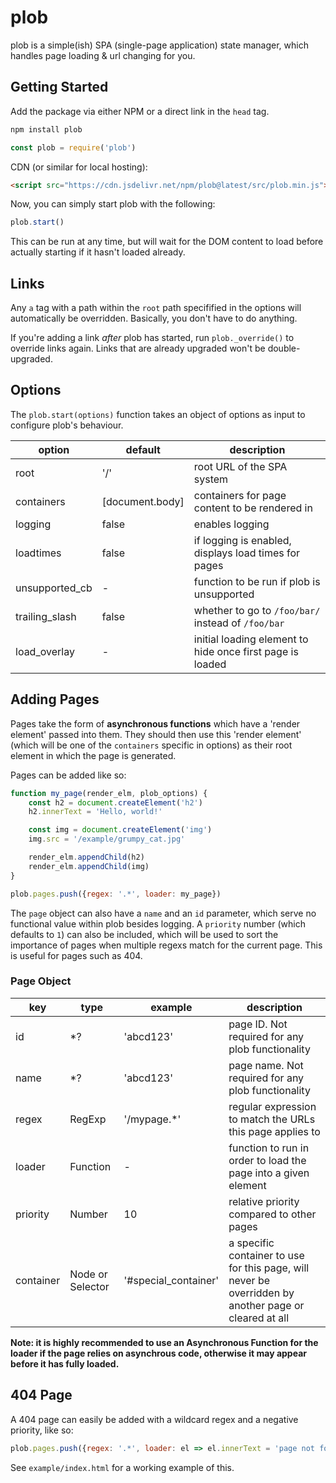 # plob

plob is a simple(ish) SPA (single-page application) state manager, which handles page loading & url changing for you.

## Getting Started

Add the package via either NPM or a direct link in the `head` tag.

```sh
npm install plob
```

```js
const plob = require('plob')
```

CDN (or similar for local hosting):

```html
<script src="https://cdn.jsdelivr.net/npm/plob@latest/src/plob.min.js"></script>
```

Now, you can simply start plob with the following:

```js
plob.start()
```

This can be run at any time, but will wait for the DOM content to load before actually starting if it hasn't loaded already.

## Links

Any `a` tag with a path within the `root` path specifified in the options will automatically be overridden. Basically, you don't have to do anything.

If you're adding a link *after* plob has started, run `plob._override()` to override links again. Links that are already upgraded won't be double-upgraded.

## Options

The `plob.start(options)` function takes an object of options as input to configure plob's behaviour.

option | default | description
------ | ------- | -----------
root | '/' | root URL of the SPA system
containers | [document.body] | containers for page content to be rendered in
logging | false | enables logging
loadtimes | false | if logging is enabled, displays load times for pages
unsupported_cb | - | function to be run if plob is unsupported
trailing_slash | false | whether to go to `/foo/bar/` instead of `/foo/bar`
load_overlay | - | initial loading element to hide once first page is loaded

## Adding Pages

Pages take the form of **asynchronous functions** which have a 'render element' passed into them. They should then use this 'render element' (which will be one of the `containers` specific in options) as their root element in which the page is generated.

Pages can be added like so:

```js
function my_page(render_elm, plob_options) {
    const h2 = document.createElement('h2')
    h2.innerText = 'Hello, world!'

    const img = document.createElement('img')
    img.src = '/example/grumpy_cat.jpg'

    render_elm.appendChild(h2)
    render_elm.appendChild(img)
}

plob.pages.push({regex: '.*', loader: my_page})
```

The `page` object can also have a `name` and an `id` parameter, which serve no functional value within plob besides logging. A `priority` number (which defaults to `1`) can also be included, which will be used to sort the importance of pages when multiple regexs match for the current page. This is useful for pages such as 404.

### Page Object

key | type | example | description
--- | ---- | ------- | -----------
id | \*? | 'abcd123' | page ID. Not required for any plob functionality
name | \*? | 'abcd123' | page name. Not required for any plob functionality
regex | RegExp | '\/mypage.*' | regular expression to match the URLs this page applies to
loader | Function | - | function to run in order to load the page into a given element
priority | Number | 10 | relative priority compared to other pages
container | Node or Selector | '#special_container' | a specific container to use for this page, will never be overridden by another page or cleared at all

**Note: it is highly recommended to use an Asynchronous Function for the loader if the page relies on asynchrous code, otherwise it may appear before it has fully loaded.**

## 404 Page

A 404 page can easily be added with a wildcard regex and a negative priority, like so:

```js
plob.pages.push({regex: '.*', loader: el => el.innerText = 'page not found', priority: -1})
```

See `example/index.html` for a working example of this.
